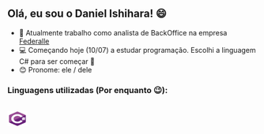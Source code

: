 ## **Olá, eu sou o Daniel Ishihara!** 😄

- 🚗 Atualmente trabalho como analista de BackOffice na empresa <a href="http://www.federallenegocios.com.br/">Federalle</a>
- 💻 Começando hoje (10/07) a estudar programação. Escolhi a linguagem C# para ser começar 🤘
- 😊 Pronome: ele / dele

### Linguagens utilizadas (Por enquanto 😉):

<div style="display: inline_block"><br>
  <!--<img align="center" alt="Rafa-HTML" height="30" width="40" src="https://raw.githubusercontent.com/devicons/devicon/master/icons/html5/html5-original.svg">
  <img align="center" alt="Rafa-CSS" height="30" width="40" src="https://raw.githubusercontent.com/devicons/devicon/master/icons/css3/css3-original.svg">
  <img align="center" alt="Rafa-Js" height="30" width="40" src="https://raw.githubusercontent.com/devicons/devicon/master/icons/javascript/javascript-plain.svg">
  -->
  <img align="center" alt="Rafa-Csharp" height="30" width="40" src="https://raw.githubusercontent.com/devicons/devicon/master/icons/csharp/csharp-original.svg">
</div>

